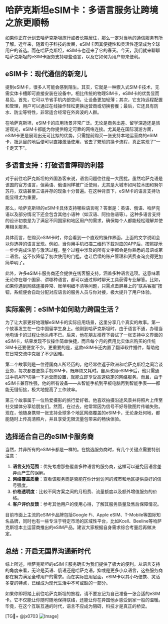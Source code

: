 # 哈萨克斯坦eSIM卡：多语言服务让跨境之旅更顺畅

如果你正在计划去哈萨克斯坦旅行或者长期居住，那么一定对当地的通信服务有所了解。近年来，随着电子科技的发展，eSIM卡因其便捷性和灵活性逐渐成为全球用户的首选。而在哈萨克斯坦，eSIM卡也迎来了它的春天。今天，我们就来聊聊哈萨克斯坦的eSIM卡服务支持哪些语言，以及它如何为用户带来便利。

## eSIM卡：现代通信的新宠儿

提到eSIM卡，很多人可能会感到陌生。其实，它就是一种嵌入式SIM卡技术，无需实体卡槽即可直接安装在设备中。相比传统的物理SIM卡，eSIM卡的优势显而易见。首先，它可以节省手机内部空间，让设备更加轻薄；其次，它支持远程配置和管理，用户可以通过在线操作轻松更换运营商或切换套餐；最后，它还具有防水、防尘等特性，非常适合经常在外奔波的人群。

在哈萨克斯坦，eSIM卡的应用场景非常广泛。无论是商务出差、留学深造还是旅游观光，eSIM卡都能为你提供稳定可靠的网络连接。尤其是在国际漫游方面，eSIM卡更是展现出无可比拟的优势。只需提前购买一张支持本地运营商的eSIM卡，抵达目的地后便可以直接激活使用，省去了繁琐的换卡流程，真正实现了“一卡走天下”。

## 多语言支持：打破语言障碍的利器

对于前往哈萨克斯坦的外国游客来说，语言问题往往是一大困扰。虽然哈萨克语是该国的官方语言，但英语、俄语同样被广泛使用，尤其是大城市如阿拉木图和努尔苏丹，双语甚至三语并存的现象十分普遍。在这种背景下，eSIM卡的语言支持功能显得尤为重要。

那么，哈萨克斯坦的eSIM卡具体支持哪些语言呢？答案是：英语、俄语、哈萨克语以及部分情况下还会包含其他小语种（如汉语、阿拉伯语等）。这种多语言支持的设计初衷是为了满足不同国家和地区用户的需求，确保每个人都能轻松理解并使用相关服务。

具体而言，在购买eSIM卡时，你会看到一个直观的操作界面，上面的文字说明会以你选择的语言呈现。例如，当你用手机扫描二维码下载对应的APP后，按照提示一步步完成注册与激活过程，整个过程中涉及的所有文字都会是你熟悉的母语或第二语言。这不仅降低了初次使用的门槛，也让后续的账户管理和资费查询变得更加简单明了。

此外，许多eSIM卡服务商还会提供在线客服支持，涵盖多种语言选项。这意味着无论你在哪个国家、讲哪种语言，都可以通过即时聊天工具获得专业解答。比如，如果你遇到网络连接异常、账单明细不清等问题，只需点击屏幕上的“联系客服”按钮，系统便会自动分配对应语言的服务人员与你对接，极大提升了用户体验。

## 实际案例：eSIM卡如何助力跨国生活？

为了让大家更好地理解eSIM卡的实际应用场景，这里分享几个真实的故事。第一个故事发生在一位中国留学生身上。他刚到哈萨克斯坦时，由于语言不通，办理当地电话卡的过程让他头疼不已。后来，他在朋友推荐下尝试了一张支持中文界面的eSIM卡，结果发现不仅操作简单快捷，而且每个月的费用比实体店购买的传统SIM卡还要便宜不少。更重要的是，这款eSIM卡还内置了翻译软件插件，帮助他在日常交流中克服了不少困难。

第二个故事则是一位德国商人所经历的。他经常往返于欧洲和哈萨克斯坦之间洽谈业务，每次都要更换手机SIM卡，既麻烦又耗时。自从改用eSIM卡后，他只需通过手机APP切换一下运营商设置，就能立即享受高速稳定的网络服务。而且，由于eSIM卡兼容性强，他的所有设备——从智能手机到平板电脑再到智能手表——都能无缝衔接，极大地提高了工作效率。

第三个故事属于一位热爱摄影的旅行爱好者。他喜欢拍摄沿途风景并将照片上传至社交媒体分享给朋友们。然而，在过去，他常常因为信号不好导致图片传输失败。现在，他随身携带一张支持全球多个地区网络覆盖的eSIM卡，无论身处何地，都能随时上传高清照片，并且享受无限流量包带来的畅快体验。

## 选择适合自己的eSIM卡服务商

当然，并非所有的eSIM卡都是一样的。在挑选服务商时，有几个关键点需要特别注意：

1. **语言支持范围**：优先考虑那些覆盖多种语言的服务商，这样可以避免因语言差异而产生的误解。
2. **网络覆盖质量**：查看该服务商是否能在你计划访问的城市和地区提供良好的信号强度。
3. **价格透明度**：比较不同方案之间的月租费、流量额度以及额外增值服务的价格。
4. **客户评价反馈**：参考其他用户的使用心得，了解其服务质量及售后保障情况。

目前市面上主流的eSIM卡品牌包括Google Fi、Apple eSIM、T-Mobile等国际知名品牌，同时也有一些专注于特定市场的区域性平台，比如Kcell、Beeline等哈萨克斯坦本土运营商推出的eSIM产品。建议大家根据自身需求综合考量后再做决定。

## 总结：开启无国界沟通新时代

综上所述，哈萨克斯坦的eSIM卡服务确实为我们提供了极大的便利。从语言支持的角度来看，无论是英语、俄语还是哈萨克语，抑或是更多小众语言，这些服务商都在努力满足全球用户的需求。而在实际应用层面，eSIM卡以其小巧便携、灵活多变的特点，已经成为现代生活中不可或缺的一部分。

如果你即将踏上前往哈萨克斯坦的旅程，请不要忘记为自己准备一张合适的eSIM卡。它不仅能让你随时随地保持联络，还能让你在异国他乡感受到家一般的温暖。毕竟，在这个互联互通的时代，语言不应成为阻碍，科技才是真正的桥梁。

[TG💪+ @jx0703 ![Image](https://github.com/user-attachments/assets/dbca1d08-cadb-493c-b0ec-ad6f7a83f270)]